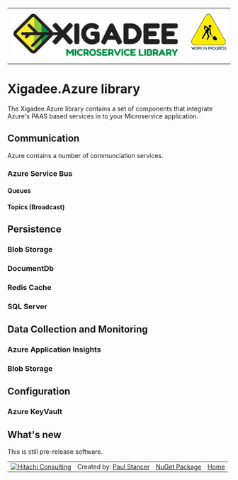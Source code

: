 ﻿<table>
<tr>
<td width="80%"><a href="../../../README.md"><img src="../../../docs/X2a.png" alt="Xigadee"></a></td>
<td width = "*" align="right"><img src="../../../docs/smallWIP.jpg" alt="Sorry, I'm still working here" height="100"></td>
</tr>
</table>

# Xigadee.Azure library

The Xigadee Azure library contains a set of components that integrate Azure's PAAS based services in to your Microservice application.

## Communication

Azure contains a number of communciation services.

### Azure Service Bus

#### Queues

#### Topics (Broadcast)

## Persistence

### Blob Storage

### DocumentDb

### Redis Cache

### SQL Server

## Data Collection and Monitoring

### Azure Application Insights

### Blob Storage

## Configuration

### Azure KeyVault


## What's new

This is still pre-release software.

<table><tr> 
<td><a href="http://www.hitachiconsulting.com"><img src="../../docs/hitachi.png" alt="Hitachi Consulting" height="50"/></a></td> 
  <td>Created by: <a href="http://github.com/paulstancer">Paul Stancer</a></td>
  <td><a href="https://www.nuget.org/packages/Xigadee.Azure">NuGet Package</a></td>
  <td><a href="../../../README.md">Home</a></td>
</tr></table>